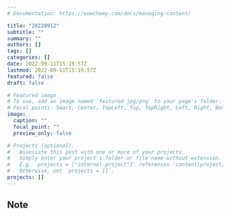 ```yaml
---
# Documentation: https://wowchemy.com/docs/managing-content/

title: "20220912"
subtitle: ""
summary: ""
authors: []
tags: []
categories: []
date: 2022-09-11T15:19:57Z
lastmod: 2022-09-11T15:19:57Z
featured: false
draft: false

# Featured image
# To use, add an image named `featured.jpg/png` to your page's folder.
# Focal points: Smart, Center, TopLeft, Top, TopRight, Left, Right, BottomLeft, Bottom, BottomRight.
image:
  caption: ""
  focal_point: ""
  preview_only: false

# Projects (optional).
#   Associate this post with one or more of your projects.
#   Simply enter your project's folder or file name without extension.
#   E.g. `projects = ["internal-project"]` references `content/project/deep-learning/index.md`.
#   Otherwise, set `projects = []`.
projects: []
---
```


## Note


